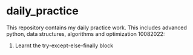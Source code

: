 # daily_practice
This repository contains my daily practice work. This includes advanced python, data structures, algorithms and optimization
10082022:
1. Learnt the try-except-else-finally block 

  
